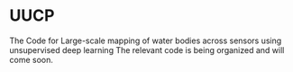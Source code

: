 # UUCP
The Code for Large-scale mapping of water bodies across sensors using unsupervised deep learning  The relevant code is being organized and will come soon.
